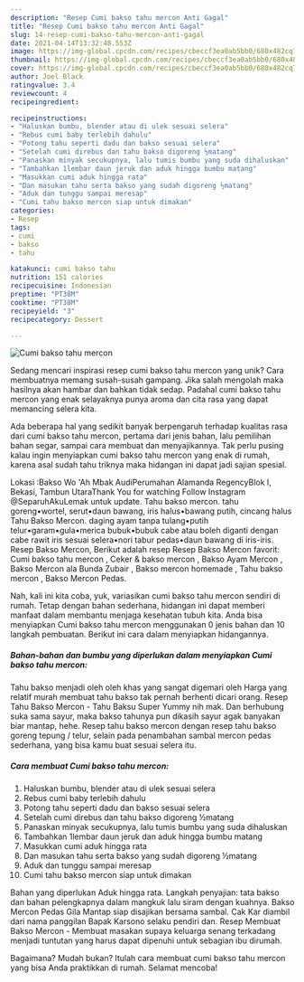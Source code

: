 ```yaml
---
description: "Resep Cumi bakso tahu mercon Anti Gagal"
title: "Resep Cumi bakso tahu mercon Anti Gagal"
slug: 14-resep-cumi-bakso-tahu-mercon-anti-gagal
date: 2021-04-14T13:32:48.553Z
image: https://img-global.cpcdn.com/recipes/cbeccf3ea0ab5bb0/680x482cq70/cumi-bakso-tahu-mercon-foto-resep-utama.jpg
thumbnail: https://img-global.cpcdn.com/recipes/cbeccf3ea0ab5bb0/680x482cq70/cumi-bakso-tahu-mercon-foto-resep-utama.jpg
cover: https://img-global.cpcdn.com/recipes/cbeccf3ea0ab5bb0/680x482cq70/cumi-bakso-tahu-mercon-foto-resep-utama.jpg
author: Joel Black
ratingvalue: 3.4
reviewcount: 4
recipeingredient:

recipeinstructions:
- "Haluskan bumbu, blender atau di ulek sesuai selera"
- "Rebus cumi baby terlebih dahulu"
- "Potong tahu seperti dadu dan bakso sesuai selera"
- "Setelah cumi direbus dan tahu bakso digoreng ½matang"
- "Panaskan minyak secukupnya, lalu tumis bumbu yang suda dihaluskan"
- "Tambahkan 1lembar daun jeruk dan aduk hingga bumbu matang"
- "Masukkan cumi aduk hingga rata"
- "Dan masukan tahu serta bakso yang sudah digoreng ½matang"
- "Aduk dan tunggu sampai meresap"
- "Cumi tahu bakso mercon siap untuk dimakan"
categories:
- Resep
tags:
- cumi
- bakso
- tahu

katakunci: cumi bakso tahu 
nutrition: 151 calories
recipecuisine: Indonesian
preptime: "PT38M"
cooktime: "PT38M"
recipeyield: "3"
recipecategory: Dessert

---
```



![Cumi bakso tahu mercon](https://img-global.cpcdn.com/recipes/cbeccf3ea0ab5bb0/680x482cq70/cumi-bakso-tahu-mercon-foto-resep-utama.jpg)

Sedang mencari inspirasi resep cumi bakso tahu mercon yang unik? Cara membuatnya memang susah-susah gampang. Jika salah mengolah maka hasilnya akan hambar dan bahkan tidak sedap. Padahal cumi bakso tahu mercon yang enak selayaknya punya aroma dan cita rasa yang dapat memancing selera kita.

Ada beberapa hal yang sedikit banyak berpengaruh terhadap kualitas rasa dari cumi bakso tahu mercon, pertama dari jenis bahan, lalu pemilihan bahan segar, sampai cara membuat dan menyajikannya. Tak perlu pusing kalau ingin menyiapkan cumi bakso tahu mercon yang enak di rumah, karena asal sudah tahu triknya maka hidangan ini dapat jadi sajian spesial.

Lokasi :Bakso Wo &#39;Ah Mbak AudiPerumahan Alamanda RegencyBlok I, Bekasi, Tambun UtaraThank You for watching Follow Instagram @SeparuhAkuLemak untuk update. Tahu bakso mercon. tahu goreng•wortel, serut•daun bawang, iris halus•bawang putih, cincang halus Tahu Bakso Mercon. daging ayam tanpa tulang•putih telur•garam•gula•merica bubuk•bubuk cabe atau boleh diganti dengan cabe rawit iris sesuai selera•nori tabur pedas•daun bawang di iris-iris. Resep Bakso Mercon, Berikut adalah resep Resep Bakso Mercon favorit: Cumi bakso tahu mercon , Ceker &amp; bakso mercon , Bakso Ayam Mercon , Bakso Mercon ala Bunda Zubair , Bakso mercon homemade , Tahu bakso mercon , Bakso Mercon Pedas.


Nah, kali ini kita coba, yuk, variasikan cumi bakso tahu mercon sendiri di rumah. Tetap dengan bahan sederhana, hidangan ini dapat memberi manfaat dalam membantu menjaga kesehatan tubuh kita. Anda bisa menyiapkan Cumi bakso tahu mercon menggunakan 0 jenis bahan dan 10 langkah pembuatan. Berikut ini cara dalam menyiapkan hidangannya.

<!--inarticleads1-->

##### Bahan-bahan dan bumbu yang diperlukan dalam menyiapkan Cumi bakso tahu mercon:



Tahu bakso menjadi oleh oleh khas yang sangat digemari oleh Harga yang relatif murah membuat tahu bakso tak pernah berhenti dicari orang. Resep Tahu Bakso Mercon - Tahu Baksu Super Yummy nih mak. Dan berhubung suka sama sayur, maka bakso tahunya pun dikasih sayur agak banyakan biar mantap, hehe. Resep tahu bakso mercon dengan resep tahu bakso goreng tepung / telur, selain pada penambahan sambal mercon pedas sederhana, yang bisa kamu buat sesuai selera itu. 

<!--inarticleads2-->

##### Cara membuat Cumi bakso tahu mercon:

1. Haluskan bumbu, blender atau di ulek sesuai selera
1. Rebus cumi baby terlebih dahulu
1. Potong tahu seperti dadu dan bakso sesuai selera
1. Setelah cumi direbus dan tahu bakso digoreng ½matang
1. Panaskan minyak secukupnya, lalu tumis bumbu yang suda dihaluskan
1. Tambahkan 1lembar daun jeruk dan aduk hingga bumbu matang
1. Masukkan cumi aduk hingga rata
1. Dan masukan tahu serta bakso yang sudah digoreng ½matang
1. Aduk dan tunggu sampai meresap
1. Cumi tahu bakso mercon siap untuk dimakan


Bahan yang diperlukan Aduk hingga rata. Langkah penyajian: tata bakso dan bahan pelengkapnya dalam mangkuk lalu siram dengan kuahnya. Bakso Mercon Pedas Gila Mantap siap disajikan bersama sambal. Cak Kar diambil dari nama panggilan Bapak Karsono selaku pendiri dan. Resep Membuat Bakso Mercon - Membuat masakan supaya keluarga senang terkadang menjadi tuntutan yang harus dapat dipenuhi untuk sebagian ibu dirumah. 

Bagaimana? Mudah bukan? Itulah cara membuat cumi bakso tahu mercon yang bisa Anda praktikkan di rumah. Selamat mencoba!
